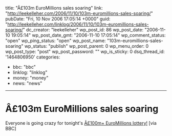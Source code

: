 title: "Â£103m EuroMillions sales soaring"
link: "http://leekelleher.com/2006/11/10/103m-euromillions-sales-soaring/"
pubDate: "Fri, 10 Nov 2006 17:05:14 +0000"
guid: "http://leekelleher.com/linklog/2006/11/10/103m-euromillions-sales-soaring/"
dc_creator: "leekelleher"
wp_post_id: 86
wp_post_date: "2006-11-10 19:05:14"
wp_post_date_gmt: "2006-11-10 17:05:14"
wp_comment_status: "open"
wp_ping_status: "open"
wp_post_name: "103m-euromillions-sales-soaring"
wp_status: "publish"
wp_post_parent: 0
wp_menu_order: 0
wp_post_type: "post"
wp_post_password: ""
wp_is_sticky: 0
dsq_thread_id: '1464806950'
categories:
  - bbc: "bbc"
  - linklog: "linklog"
  - money: "money"
  - news: "news"

---

# Â£103m EuroMillions sales soaring

Everyone is going crazy for tonight's <a href="http://news.bbc.co.uk/1/hi/uk/6135562.stm">Â£100m+ EuroMillions lottery!</a> [via BBC]